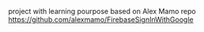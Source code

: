 project with learning pourpose based on Alex Mamo repo https://github.com/alexmamo/FirebaseSignInWithGoogle